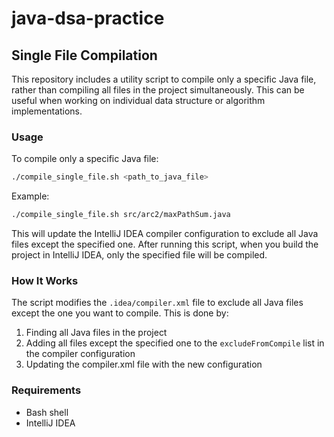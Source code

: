# java-dsa-practice

## Single File Compilation

This repository includes a utility script to compile only a specific Java file, rather than compiling all files in the project simultaneously. This can be useful when working on individual data structure or algorithm implementations.

### Usage

To compile only a specific Java file:

```bash
./compile_single_file.sh <path_to_java_file>
```

Example:

```bash
./compile_single_file.sh src/arc2/maxPathSum.java
```

This will update the IntelliJ IDEA compiler configuration to exclude all Java files except the specified one. After running this script, when you build the project in IntelliJ IDEA, only the specified file will be compiled.

### How It Works

The script modifies the `.idea/compiler.xml` file to exclude all Java files except the one you want to compile. This is done by:

1. Finding all Java files in the project
2. Adding all files except the specified one to the `excludeFromCompile` list in the compiler configuration
3. Updating the compiler.xml file with the new configuration

### Requirements

- Bash shell
- IntelliJ IDEA
